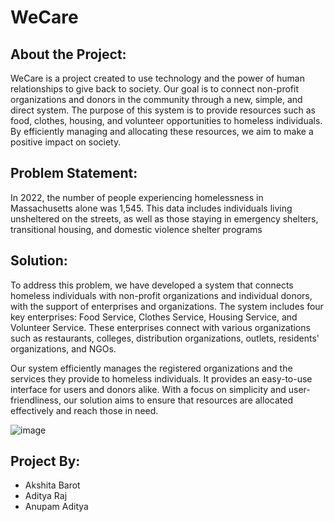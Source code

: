 # WeCare

## About the Project:

WeCare is a project created to use technology and the power of human relationships to give back to society. Our goal is to connect non-profit organizations and donors in the community through a new, simple, and direct system. The purpose of this system is to provide resources such as food, clothes, housing, and volunteer opportunities to homeless individuals. By efficiently managing and allocating these resources, we aim to make a positive impact on society.


## Problem Statement:

In 2022, the number of people experiencing homelessness in Massachusetts alone was 1,545. This data includes individuals living unsheltered on the streets, as well as those staying in emergency shelters, transitional housing, and domestic violence shelter programs

## Solution:

To address this problem, we have developed a system that connects homeless individuals with non-profit organizations and individual donors, with the support of enterprises and organizations. The system includes four key enterprises: Food Service, Clothes Service, Housing Service, and Volunteer Service. These enterprises connect with various organizations such as restaurants, colleges, distribution organizations, outlets, residents' organizations, and NGOs.

Our system efficiently manages the registered organizations and the services they provide to homeless individuals. It provides an easy-to-use interface for users and donors alike. With a focus on simplicity and user-friendliness, our solution aims to ensure that resources are allocated effectively and reach those in need.

![image](https://user-images.githubusercontent.com/114847017/206884631-077d3cbf-6b20-4aae-8888-25aaa1cb12b9.png)


## Project By:
- Akshita Barot
- Aditya Raj
- Anupam Aditya

